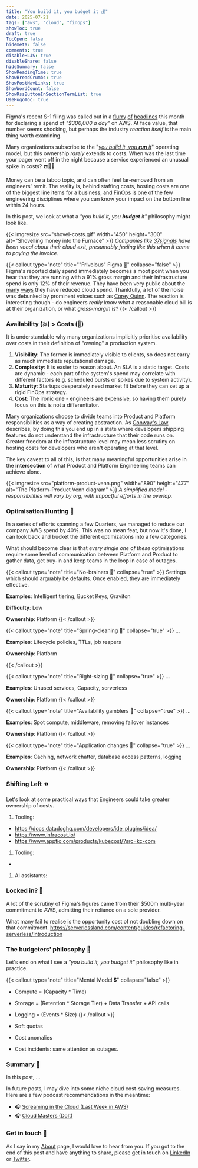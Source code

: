 ```yaml
---
title: "You build it, you budget it 💰"
date: 2025-07-21
tags: ["aws", "cloud", "finops"]
showToc: true
draft: true
TocOpen: false
hidemeta: false
comments: true
disableHLJS: true
disableShare: false
hideSummary: false
ShowReadingTime: true
ShowBreadCrumbs: true
ShowPostNavLinks: true
ShowWordCount: false
ShowRssButtonInSectionTermList: true
UseHugoToc: true
---
```


Figma's recent S-1 filing was called out in a [flurry](https://www.infoq.com/news/2025/07/figma-aws-300k-daily-bill/) [of](https://www.datacenterdynamics.com/en/news/design-platform-figma-spends-300000-on-aws-daily/) [headlines](https://news.ycombinator.com/item?id=44462016) this month for declaring a spend of _"$300,000 a day"_ on AWS. At face value, that number seems shocking, but perhaps the industry _reaction itself_ is the main thing worth examining.  

Many organizations subscribe to the "_[you build it, you **run** it](https://www.thoughtworks.com/en-gb/insights/decoder/y/you-build-it-you-run-it)_" operating model, but this ownership _rarely_ extends to costs. When was the last time your pager went off in the night because a service experienced an unusual spike in costs? ☎️🧑‍🚒

Money can be a taboo topic, and can often feel far-removed from an engineers' remit. The reality is, behind staffing costs, hosting costs are one of the biggest line items for a business, and [FinOps](https://www.finops.org/) is one of the few engineering disciplines where you can know your impact on the bottom line within 24 hours.

In this post, we look at what a _"you build it, you **budget** it"_ philosophy might look like.

{{< imgresize src="shovel-costs.gif" width="450" height="300" alt="Shovelling money into the Furnace" >}}
_Companies like [37signals](https://basecamp.com/cloud-exit) have been vocal about their cloud exit, presumably feeling like this when it came to paying the invoice._

{{< callout type="note" title="\"Frivolous\" Figma 🤑" collapse="false" >}}
Figma's reported daily spend immediately becomes a moot point when you hear that they are running with a 91% gross margin and their infrastructure spend is only 12% of their revenue. They have been very public about the [many](https://www.figma.com/blog/the-infrastructure-behind-ai-search-in-figma/) [ways](https://www.figma.com/blog/how-figmas-databases-team-lived-to-tell-the-scale/) they have reduced cloud spend.
Thankfully, a lot of the noise was debunked by prominent voices such as [Corey Quinn](https://www.duckbillgroup.com/blog/figmas-300k-daily-aws-bill-isnt-the-scandal-you-think-it-is/). The reaction is interesting though - do engineers _really know_ what a reasonable cloud bill is at their organization, or what _gross-margin_ is?
{{< /callout >}}

### Availability (💥) > Costs (💸) 
It is understandable why many organizations implicitly prioritise availability over costs in their definition of "owning" a production system.
1. **Visibility**: The former is immediately visible to clients, so does not carry as much immediate reputational damage.
1. **Complexity**: It is easier to reason about. An SLA is a static target. Costs are dynamic - each part of the system's spend may correlate with different factors (e.g. scheduled bursts or spikes due to system activity).
1. **Maturity**: Startups desperately need market fit before they can set up a rigid FinOps strategy.
1. **Cost**: The ironic one - engineers are expensive, so having them purely focus on this is not a differentiator.

Many organizations choose to divide teams into Product and Platform responsibilities as a way of creating abstraction. As [Conway's Law](https://en.wikipedia.org/wiki/Conway%27s_law) describes, by doing this you end up in a state where developers shipping features do not understand the infrastructure that their code runs on. Greater freedom at the infrastructure level may mean less scrutiny on hosting costs for developers who aren't operating at that level.

The key caveat to all of this, is that many meaningful opportunities arise in the **intersection** of what Product and Platform Engineering teams can achieve alone.

{{< imgresize src="platform-product-venn.png" width="890" height="477" alt="The Platform-Product Venn diagram" >}}
_A simplified model - responsibilities will vary by org, with impactful efforts in the overlap._

### Optimisation Hunting 🤠
In a series of efforts spanning a few Quarters, we managed to reduce our company AWS spend by 40%. This was no mean feat, but now it's done, I can look back and bucket the different optimizations into a few categories.

What should become clear is that _every single one of these_ optimisations require some level of communication between Platform and Product to gather data, get buy-in and keep teams in the loop in case of outages.

{{< callout type="note" title="No-brainers 🧠" collapse="true" >}}
Settings which should arguably be defaults. Once enabled, they are immediately effective.

**Examples**: Intelligent tiering, Bucket Keys, Graviton

**Difficulty**: Low

**Ownership**: Platform
{{< /callout >}}

{{< callout type="note" title="Spring-cleaning 🧹" collapse="true" >}}
...

**Examples**: Lifecycle policies, TTLs, job reapers

**Ownership**: Platform

{{< /callout >}}

{{< callout type="note" title="Right-sizing 🤏" collapse="true" >}}
...

**Examples**: Unused services, Capacity, serverless

**Ownership**: Platform
{{< /callout >}}

{{< callout type="note" title="Availability gamblers 🎲" collapse="true" >}}
...

**Examples**: Spot compute, middleware, removing failover instances

**Ownership**: Platform
{{< /callout >}}

{{< callout type="note" title="Application changes 🧩" collapse="true" >}}
...

**Examples**: Caching, network chatter, database access patterns, logging

**Ownership**: Platform
{{< /callout >}}

### Shifting Left ⏪
Let's look at some practical ways that Engineers could take greater ownership of costs. 

1. Tooling:
- https://docs.datadoghq.com/developers/ide_plugins/idea/
- https://www.infracost.io/
- https://www.apptio.com/products/kubecost/?src=kc-com

1. Tooling:


- 
1. AI assistants:

### Locked in? 🔐
A lot of the scrutiny of Figma's figures came from their $500m multi-year commitment to AWS, admitting their reliance on a sole provider. 

What many fail to realise is the opportunity cost of not doubling down on that commitment.
https://serverlessland.com/content/guides/refactoring-serverless/introduction

### The budgeters' philosophy 💼
Let's end on what I see a _"you build it, you budget it"_ philosophy like in practice.

{{< callout type="note" title="Mental Model 💲" collapse="false" >}}
- Compute = (Capacity * Time)
- Storage = (Retention * Storage Tier) + Data Transfer + API calls
- Logging = (Events * Size)
{{< /callout >}}

- Soft quotas
- Cost anomalies
- Cost incidents: same attention as outages.

### Summary 🧵
In this post, ...

In future posts, I may dive into some niche cloud cost-saving measures. Here are a few podcast recommendations in the meantime:
- 🎧 [Screaming in the Cloud (Last Week in AWS)](https://www.lastweekinaws.com/podcast/)
- 🎧 [Cloud Masters (DoIt)](https://www.doit.com/podcasts/cloud-masters/)

### Get in touch 📧
As I say in my [About](../../about/) page, I would love to hear from you. If you got to the end of this post and have anything to share, please get in touch on [LinkedIn](https://www.linkedin.com/in/c-j-davies/) or [Twitter](https://x.com/c_davies21).
